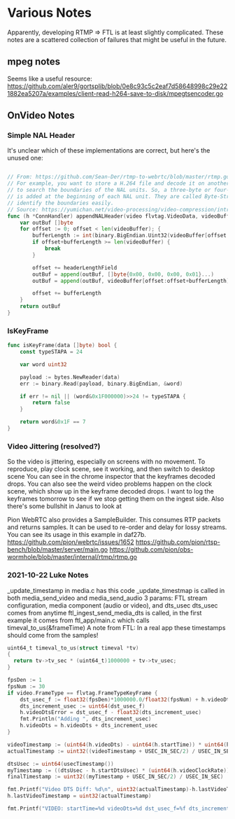 # Various Notes
Apparently, developing RTMP => FTL is at least slightly complicated. These notes are a scattered collection of failures that might be useful in the future.

## mpeg notes
Seems like a useful resource: 
https://github.com/aler9/gortsplib/blob/0e8c93c5c2eaf7d58648998c29e221882ea5207a/examples/client-read-h264-save-to-disk/mpegtsencoder.go

## OnVideo Notes

### Simple NAL Header
It's unclear which of these implementations are correct, but here's the unused one:

```go

// From: https://github.com/Sean-Der/rtmp-to-webrtc/blob/master/rtmp.go#L110-L123
// For example, you want to store a H.264 file and decode it on another computer. The decoder has no idea on how
// to search the boundaries of the NAL units. So, a three-byte or four-byte start code, 0x000001 or 0x00000001,
// is added at the beginning of each NAL unit. They are called Byte-Stream Format. Hence, the decoder can now
// identify the boundaries easily.
// Source: https://yumichan.net/video-processing/video-compression/introduction-to-h264-nal-unit/
func (h *ConnHandler) appendNALHeader(video flvtag.VideoData, videoBuffer []byte) []byte {
	var outBuf []byte
	for offset := 0; offset < len(videoBuffer); {
		bufferLength := int(binary.BigEndian.Uint32(videoBuffer[offset : offset+headerLengthField]))
		if offset+bufferLength >= len(videoBuffer) {
			break
		}

		offset += headerLengthField
		outBuf = append(outBuf, []byte{0x00, 0x00, 0x00, 0x01}...)
		outBuf = append(outBuf, videoBuffer[offset:offset+bufferLength]...)

		offset += bufferLength
	}
	return outBuf
}
```

### IsKeyFrame
```go
func isKeyFrame(data []byte) bool {
	const typeSTAPA = 24

	var word uint32

	payload := bytes.NewReader(data)
	err := binary.Read(payload, binary.BigEndian, &word)

	if err != nil || (word&0x1F000000)>>24 != typeSTAPA {
		return false
	}

	return word&0x1F == 7
}
```

### Video Jittering (resolved?)
So the video is jittering, especially on screens with no movement.
To reproduce, play clock scene, see it working, and then switch to desktop scene
You can see in the chrome inspector that the keyframes decoded drops. You can also see the weird video problems
happen on the clock scene, which show up in the keyframe decoded drops.
I want to log the keyframes tomorrow to see if we stop getting them on the ingest side.
Also there's some bullshit in Janus to look at

Pion WebRTC also provides a SampleBuilder. This consumes RTP packets and returns samples. It can be used to
re-order and delay for lossy streams. You can see its usage in this example in daf27b.
https://github.com/pion/webrtc/issues/1652
https://github.com/pion/rtsp-bench/blob/master/server/main.go
https://github.com/pion/obs-wormhole/blob/master/internal/rtmp/rtmp.go


### 2021-10-22 Luke Notes
_update_timestamp in media.c has this code
_update_timestmap is called in both media_send_video and media_send_audio
3 params: FTL stream configuration, media component (audio or video), and dts_usec
dts_usec comes from anytime ftl_ingest_send_media_dts is called, in the first example
  it comes from ftl_app/main.c which calls timeval_to_us(&frameTime)
A note from FTL: In a real app these timestamps should come from the samples!

```go
uint64_t timeval_to_us(struct timeval *tv)
{
  return tv->tv_sec * (uint64_t)1000000 + tv->tv_usec;
}

fpsDen := 1
fpsNum := 30
if video.FrameType == flvtag.FrameTypeKeyFrame {
    dst_usec_f := float32(fpsDen)*1000000.0/float32(fpsNum) + h.videoDtsError
    dts_increment_usec := uint64(dst_usec_f)
    h.videoDtsError = dst_usec_f - float32(dts_increment_usec)
    fmt.Println("Adding ", dts_increment_usec)
    h.videoDts = h.videoDts + dts_increment_usec
}

videoTimestamp := (uint64(h.videoDts) - uint64(h.startTime)) * uint64(h.videoClockRate)
actualTimestamp := uint32((videoTimestamp + USEC_IN_SEC/2) / USEC_IN_SEC)

dtsUsec := uint64(usecTimestamp())
myTimestamp := ((dtsUsec - h.startDtsUsec) * (uint64(h.videoClockRate)))
finalTimestamp := uint32((myTimestamp + USEC_IN_SEC/2) / USEC_IN_SEC)

fmt.Printf("Video DTS Diff: %d\n", uint32(actualTimestamp)-h.lastVideoTimestamp)
h.lastVideoTimestamp = uint32(actualTimestamp)

fmt.Printf("VIDEO: startTime=%d videoDts=%d dst_usec_f=%f dts_increment_usec=%d videoDtsError=%f videoTimestamp=%d actualTimestamp=%d\n", h.startTime, h.videoDts, dst_usec_f, dts_increment_usec, h.videoDtsError, videoTimestamp, actualTimestamp)
```